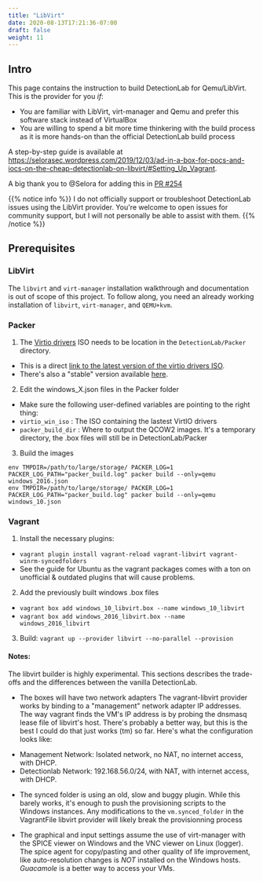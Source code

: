 ```yaml
---
title: "LibVirt"
date: 2020-08-13T17:21:36-07:00
draft: false
weight: 11
---
```


## Intro

This page contains the instruction to build DetectionLab for Qemu/LibVirt. This is the provider for you *if*:
* You are familiar with LibVirt, virt-manager and Qemu and prefer this software stack instead of VirtualBox
* You are willing to spend a bit more time thinkering with the build process as it is more hands-on than the official DetectionLab build process

A step-by-step guide is available at https://selorasec.wordpress.com/2019/12/03/ad-in-a-box-for-pocs-and-iocs-on-the-cheap-detectionlab-on-libvirt/#Setting_Up_Vagrant.

A big thank you to @Selora for adding this in [PR #254](https://github.com/clong/DetectionLab/pull/254)

{{% notice info %}}
I do not officially support or troubleshoot DetectionLab issues using the LibVirt provider. You're welcome to open issues for community support, but I will not personally be able to assist with them.
{{% /notice %}}

## Prerequisites
### LibVirt

The `libvirt` and `virt-manager` installation walkthrough and documentation is out of scope of this project. To follow along, you need an already working installation of `libvirt`, `virt-manager`, and `QEMU+kvm`. 

### Packer

1.  The [Virtio drivers](https://docs.fedoraproject.org/en-US/quick-docs/creating-windows-virtual-machines-using-virtio-drivers/) ISO needs to be location in the `DetectionLab/Packer` directory.   

* This is a direct [link to the latest version of the virtio drivers ISO](https://fedorapeople.org/groups/virt/virtio-win/direct-downloads/latest-virtio/virtio-win.iso).   
* There's also a "stable" version available [here](https://fedorapeople.org/groups/virt/virtio-win/direct-downloads/stable-virtio/virtio-win.iso).  

2. Edit the windows_X.json files in the Packer folder
* Make sure the following user-defined variables are pointing to the right thing:
 * `virtio_win_iso` : The ISO containing the lastest VirtIO drivers
 * `packer_build_dir` : Where to output the QCOW2 images. It's a temporary directory, the .box files will still be in DetectionLab/Packer

3. Build the images
```
env TMPDIR=/path/to/large/storage/ PACKER_LOG=1 PACKER_LOG_PATH="packer_build.log" packer build --only=qemu windows_2016.json
env TMPDIR=/path/to/large/storage/ PACKER_LOG=1 PACKER_LOG_PATH="packer_build.log" packer build --only=qemu windows_10.json
```

### Vagrant
1. Install the necessary plugins:
* `vagrant plugin install vagrant-reload vagrant-libvirt vagrant-winrm-syncedfolders`
* See the guide for Ubuntu as the vagrant packages comes with a ton on unofficial & outdated plugins that will cause problems.
2. Add the previously built windows .box files
* `vagrant box add windows_10_libvirt.box --name windows_10_libvirt`
* `vagrant box add windows_2016_libvirt.box --name windows_2016_libvirt`
3. Build: `vagrant up --provider libvirt --no-parallel --provision`

#### Notes: 
The libvirt builder is highly experimental. This sections describes the trade-offs and the differences between the vanilla DetectionLab.

- The boxes will have two network adapters
The vagrant-libvirt provider works by binding to a "management" network adapter IP addresses. The way vagrant finds the VM's IP address is by probing the dnsmasq lease file of libvirt's host. There's probably a better way, but this is the best I could do that just works (tm) so far. Here's what the configuration looks like:

* Management Network: Isolated network, no NAT, no internet access, with DHCP.
* Detectionlab Network: 192.168.56.0/24, with NAT, with internet access, with DHCP.

- The synced folder is using an old, slow and buggy plugin. While this barely works, it's enough to push the provisioning scripts to the Windows instances. Any modifications to the `vm.synced_folder` in the VagrantFile libvirt provider will likely break the provisionning process

- The graphical and input settings assume the use of virt-manager with the SPICE viewer on Windows and the VNC viewer on Linux (logger). The spice agent for copy/pasting and other quality of life improvement, like auto-resolution changes is *NOT* installed on the Windows hosts. *Guacamole* is a better way to access your VMs.